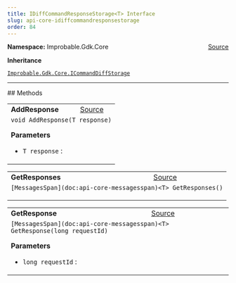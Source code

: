 ```yaml
---
title: IDiffCommandResponseStorage<T> Interface
slug: api-core-idiffcommandresponsestorage
order: 84
---
```


<p><b>Namespace:</b> Improbable.Gdk.Core<span style="float: right"><a href="https://www.github.com/spatialos/gdk-for-unity/blob/0.3.3/workers/unity/Packages/io.improbable.gdk.core/Worker/DiffStorage.cs/#L73">Source</a></span></p>



</p>
<p><b>Inheritance</b></p>

<code>[Improbable.Gdk.Core.ICommandDiffStorage](doc:api-core-icommanddiffstorage)</code>











</p>
<hr style="width:100%; border-top-color:#d8d8d8" />
## Methods


</p>


<table class="io-api-doc">    <tr>        <td class="io-api-doc-name"><a id="addresponse-t"></a><b>AddResponse</b></td>        <td class="io-api-doc-source"><a href="https://www.github.com/spatialos/gdk-for-unity/blob/0.3.3/workers/unity/Packages/io.improbable.gdk.core/Worker/DiffStorage.cs/#L75">Source</a></td>    </tr>    <tr>        <td class="io-api-doc-content" colspan="2"><code>void AddResponse(T response)</code></p></p><b>Parameters</b><ul><li><code>T response</code> : </li></ul></td>    </tr></table>
<table class="io-api-doc">    <tr>        <td class="io-api-doc-name"><a id="getresponses"></a><b>GetResponses</b></td>        <td class="io-api-doc-source"><a href="https://www.github.com/spatialos/gdk-for-unity/blob/0.3.3/workers/unity/Packages/io.improbable.gdk.core/Worker/DiffStorage.cs/#L76">Source</a></td>    </tr>    <tr>        <td class="io-api-doc-content" colspan="2"><code>[MessagesSpan](doc:api-core-messagesspan)&lt;T&gt; GetResponses()</code></p></td>    </tr></table>
<table class="io-api-doc">    <tr>        <td class="io-api-doc-name"><a id="getresponse-long"></a><b>GetResponse</b></td>        <td class="io-api-doc-source"><a href="https://www.github.com/spatialos/gdk-for-unity/blob/0.3.3/workers/unity/Packages/io.improbable.gdk.core/Worker/DiffStorage.cs/#L77">Source</a></td>    </tr>    <tr>        <td class="io-api-doc-content" colspan="2"><code>[MessagesSpan](doc:api-core-messagesspan)&lt;T&gt; GetResponse(long requestId)</code></p></p><b>Parameters</b><ul><li><code>long requestId</code> : </li></ul></td>    </tr></table>



